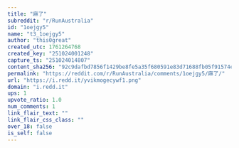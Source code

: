 ```yaml
---
title: "麻了"
subreddit: "r/RunAustralia"
id: "1oejgy5"
name: "t3_1oejgy5"
author: "this0great"
created_utc: 1761264768
created_key: "251024001248"
capture_ts: "251024014807"
content_sha256: "92c9dafbd7856f1429be8fe5a35f680591e83d71688fb05f91574ec38000fcde"
permalink: "https://reddit.com/r/RunAustralia/comments/1oejgy5/麻了/"
url: "https://i.redd.it/yvikmogecywf1.png"
domain: "i.redd.it"
ups: 1
upvote_ratio: 1.0
num_comments: 1
link_flair_text: ""
link_flair_css_class: ""
over_18: false
is_self: false
---
```



